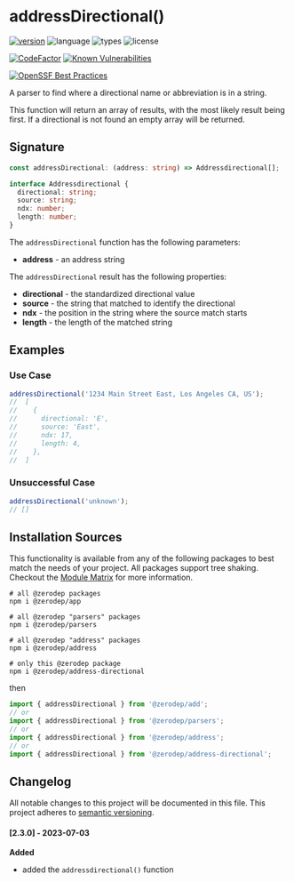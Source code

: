 # addressDirectional()

[![version](https://img.shields.io/npm/v/@zerodep/address-directional?style=flat-square&color=blue)](https://www.npmjs.com/package/@zerodep/address-directional)
![language](https://img.shields.io/badge/typescript-100%25-blue?style=flat-square)
![types](https://img.shields.io/badge/types-included-blue?style=flat-square)
![license](https://img.shields.io/github/license/cdepage/zerodep?color=blue&style=flat-square)

[![CodeFactor](https://www.codefactor.io/repository/github/cdepage/zerodep/badge)](https://www.codefactor.io/repository/github/cdepage/zerodep)
[![Known Vulnerabilities](https://snyk.io/test/github/cdepage/zerodep/badge.svg)](https://snyk.io/test/github/cdepage/zerodep)

[![OpenSSF Best Practices](https://www.bestpractices.dev/projects/9225/badge)](https://www.bestpractices.dev/projects/9225)

A parser to find where a directional name or abbreviation is in a string.

This function will return an array of results, with the most likely result being first. If a directional is not found an empty array will be returned.

## Signature

```typescript
const addressDirectional: (address: string) => Addressdirectional[];

interface Addressdirectional {
  directional: string;
  source: string;
  ndx: number;
  length: number;
}
```

The `addressDirectional` function has the following parameters:

- **address** - an address string

The `addressDirectional` result has the following properties:

- **directional** - the standardized directional value
- **source** - the string that matched to identify the directional
- **ndx** - the position in the string where the source match starts
- **length** - the length of the matched string

## Examples

### Use Case

```javascript
addressDirectional('1234 Main Street East, Los Angeles CA, US');
//  [
//    {
//      directional: 'E',
//      source: 'East',
//      ndx: 17,
//      length: 4,
//    },
//  ]
```

### Unsuccessful Case

```javascript
addressDirectional('unknown');
// []
```

## Installation Sources

This functionality is available from any of the following packages to best match the needs of your project. All packages support tree shaking. Checkout the [Module Matrix](/) for more information.

```shell
# all @zerodep packages
npm i @zerodep/app

# all @zerodep "parsers" packages
npm i @zerodep/parsers

# all @zerodep "address" packages
npm i @zerodep/address

# only this @zerodep package
npm i @zerodep/address-directional
```

then

```javascript
import { addressDirectional } from '@zerodep/add';
// or
import { addressDirectional } from '@zerodep/parsers';
// or
import { addressDirectional } from '@zerodep/address';
// or
import { addressDirectional } from '@zerodep/address-directional';
```

## Changelog

All notable changes to this project will be documented in this file. This project adheres to [semantic versioning](https://semver.org/spec/v2.0.0.html).

#### [2.3.0] - 2023-07-03

**Added**

- added the `addressdirectional()` function
